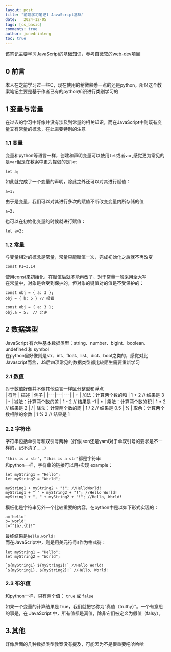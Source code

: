 ```yaml
---
layout: post
title: "前端学习笔记1 JavaScript基础"
date:   2024-12-05
tags: [cs_basic]
comments: true
author: junedrinleng
toc: true
---
```


该笔记主要学习JavaScript的基础知识，参考自[微软的web-dev项目](https://github.com/microsoft/Web-Dev-For-Beginners/blob/main/2-js-basics/1-data-types/translations/README.zh-cn.md)
<!-- more -->
## 0 前言
本人在之前学习过一些C，现在使用的稍微熟悉一点的还是python，所以这个教案笔记主要是基于作者已有的python知识进行类别学习的

## 1 变量与常量
在过去的学习中好像并没有涉及到常量的相关知识，而在JavaScript中则既有变量又有常量的概念，在此需要特别的注意  

### 1.1 变量
变量和python等语言一样，创建和声明变量可以使用`let`或者`var`,感觉更为常见的是`var`但是在教案中更为提倡的是`let`  
~~~
let a;
~~~
如此就完成了一个变量的声明，除此之外还可以对其进行赋值：
~~~
a=1;
~~~
由于是变量，我们可以对其进行多次的赋值不断改变变量内所存储的值
~~~
a=2;
~~~
也可以在初始化变量的时候就进行赋值：
```
let a=2;
```
### 1.2 常量
与变量相对的概念是常量，常量只能赋值一次，完成初始化之后就不再改变
~~~
const PI=3.14
~~~
使用const来初始化，在赋值后就不能再改了，对于常量一般采用全大写  
在常量中，对象是会受到保护的，但对象的键值对的值是不受保护的：
~~~
const obj = { a: 3 };
obj = { b: 5 } // 报错
~~~
```
const obj = { a: 3 };
obj.a = 5;  // 允许
```
## 2 数据类型
JavaScript 有六种基本数据类型：string、number、bigint、boolean、undefined 和 symbol  
在python里好像则是str、int、float、list、dict、bool之类的，感觉对比Javascript而言，JS后四项常见的数据类型都比较陌生需要重新学习  

### 2.1 数值
对于数值好像并不像其他语言一样区分整型和浮点  
| 符号	| 描述	| 例子 |
|---|---|---|
| +	| 加法：计算两个数的和	| 1 + 2 // 结果是 3
| -	| 减法：计算两个数的差	| 1 - 2 // 结果是 -1
| *	| 乘法：计算两个数的积	| 1 * 2 // 结果是 2
| /	| 除法：计算两个数的商	| 1 / 2 // 结果是 0.5
| %	| 取余：计算两个数相除的余数	| 1 % 2 // 结果是 1

### 2.2 字符串
字符串包括单引号和双引号两种（好像json还是yaml对于单双引号的要求是不一样的，记不清了……）

`"this is a str"`，`"this is a str"`都是字符串  
和python一样，字符串的链接可以用`+`实现
example：
~~~
let myString1 = "Hello";
let myString2 = "World";

myString1 + myString2 + "!"; //HelloWorld!
myString1 + " " + myString2 + "!"; //Hello World!
myString1 + ", " + myString2 + "!"; //Hello, World!
~~~
模板化是字符串另外一个比较重要的内容，在python中是以如下形式实现的：
~~~
a='hello'
b='world'
c=f"{a},{b}!"
~~~
最终结果是`hello,world!`  
而在JavaScript中，则是用美元符号`$`作为格式符：
~~~
let myString1 = "Hello";
let myString2 = "World";

`${myString1} ${myString2}!` //Hello World!
`${myString1}, ${myString2}!` //Hello, World!
~~~
### 2.3 布尔值
和python一样，只有两个值： `true` 或 `false`  

如果一个变量的计算结果是 true，我们就把它称为“真值（truthy）”。一个有意思的事是，在 JavaScript 中，所有值都是真值，除非它们被定义为假值（falsy）。
## 3.其他
好像后面的几种数据类型教案没有提及，可能因为不是很重要吧哈哈哈